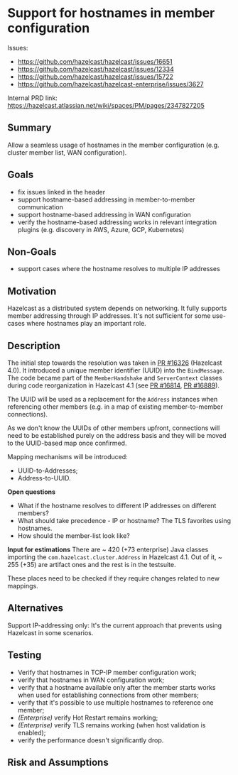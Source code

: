 # Support for hostnames in member configuration

Issues:
* https://github.com/hazelcast/hazelcast/issues/16651
* https://github.com/hazelcast/hazelcast/issues/12334
* https://github.com/hazelcast/hazelcast/issues/15722
* https://github.com/hazelcast/hazelcast-enterprise/issues/3627

Internal PRD link: https://hazelcast.atlassian.net/wiki/spaces/PM/pages/2347827205

## Summary

Allow a seamless usage of hostnames in the member configuration (e.g. cluster member list, WAN configuration).

## Goals

* fix issues linked in the header
* support hostname-based addressing in member-to-member communication
* support hostname-based addressing in WAN configuration
* verify the hostname-based addressing works in relevant integration plugins (e.g. discovery in AWS, Azure, GCP, Kubernetes)

## Non-Goals

* support cases where the hostname resolves to multiple IP addresses

## Motivation

Hazelcast as a distributed system depends on networking. It fully supports member addressing through IP addresses.
It's not sufficient for some use-cases where hostnames play an important role.

## Description

The initial step towards the resolution was taken in [PR #16326](https://github.com/hazelcast/hazelcast/pull/16326)
(Hazelcast 4.0). It introduced a unique member identifier (UUID) into the `BindMessage`. The code became part of the
`MemberHandshake` and `ServerContext` classes during code reorganization in Hazelcast 4.1 (see 
[PR #16814](https://github.com/hazelcast/hazelcast/pull/16814), [PR #16889](https://github.com/hazelcast/hazelcast/pull/16889)).

The UUID will be used as a replacement for the `Address` instances when referencing other members
(e.g. in a map of existing member-to-member connections).

As we don't know the UUIDs of other members upfront, connections will need to be established purely on the address basis
and they will be moved to the UUID-based map once confirmed.

Mapping mechanisms will be introduced:
- UUID-to-Addresses;
- Address-to-UUID.

**Open questions**

* What if the hostname resolves to different IP addresses on different members?
* What should take precedence - IP or hostname? The TLS favorites using hostnames.
* How should the member-list look like?

**Input for estimations**
There are ~ 420 (+73 enterprise) Java classes importing the `com.hazelcast.cluster.Address` in Hazelcast 4.1.
Out of it, ~ 255 (+35) are artifact ones and the rest is in the testsuite.

These places need to be checked if they require changes related to new mappings.

## Alternatives

Support IP-addressing only: It's the current approach that prevents using Hazelcast in some scenarios.

## Testing

* Verify that hostnames in TCP-IP member configuration work;
* verify that hostnames in WAN configuration work;
* verify that a hostname available only after the member starts works when used for establishing connections from other members;
* verify that it's possible to use multiple hostnames to reference one member;
* *(Enterprise)* verify Hot Restart remains working;
* *(Enterprise)* verify TLS remains working (when host validation is enabled);
* verify the performance doesn't significantly drop.

## Risk and Assumptions

